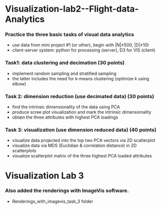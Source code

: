 # Visualization-lab2--Flight-data-Analytics
### Practice the three basic tasks of visual data analytics
* use data from mini project #1 (or other), begin with |N|≥500, |D|≥10)
* client-server system: python for processing (server), D3 for VIS (client)
### Task1: data clustering and decimation (30 points)
* implement random sampling and stratified sampling
* the latter includes the need for k-means clustering (optimize k using elbow)
### Task 2: dimension reduction (use decimated data) (30 points)
* find the intrinsic dimensionality of the data using PCA
* produce scree plot visualization and mark the intrinsic dimensionality
* obtain the three attributes with highest PCA loadings
### Task 3: visualization (use dimension reduced data) (40 points)
* visualize data projected into the top two PCA vectors via 2D scatterplot
* visualize data via MDS (Euclidian & correlation distance) in 2D scatterplots
* visualize scatterplot matrix of the three highest PCA loaded attributes

# Visualization Lab 3
### Also added the renderings with ImageVis software.
* Renderings_with_imagevis_task_3 folder
